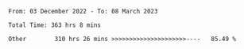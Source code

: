 <!--START_SECTION:waka-->

```text
From: 03 December 2022 - To: 08 March 2023

Total Time: 363 hrs 8 mins

Other        310 hrs 26 mins >>>>>>>>>>>>>>>>>>>>>----   85.49 %
```

<!--END_SECTION:waka-->